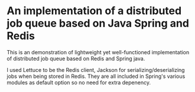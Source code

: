 # An implementation of a distributed job queue based on Java Spring and Redis

This is an demonstration of lightweight yet well-functioned implementation of distributed job queue based on Redis and Spring java.

I used Lettuce to be the Redis client, Jackson for serializing/deserializing jobs when being stored in Redis. They are all included in Spring's various
modules as default option so no need for extra depenency.
